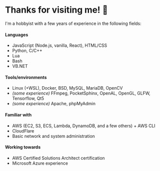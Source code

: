 # Thanks for visiting me! 👋

I'm a hobbyist with a few years of experience in the following fields:

#### Languages
- JavaScript (Node.js, vanilla, React), HTML/CSS
- Python, C/C++
- Lua
- Bash
- VB.NET
#### Tools/environments
- Linux (+WSL), Docker, BSD, MySQL, MariaDB, OpenCV
- *(some experience)* FFmpeg, PocketSphinx, OpenAL, OpenGL, GLFW, Tensorflow, Qt5
- *(some experience)* Apache, phpMyAdmin
#### Familiar with
- AWS (EC2, S3, ECS, Lambda, DynamoDB, and a few others) + AWS CLI
- CloudFlare
- Basic network and system administration
#### Working towards
- AWS Certified Solutions Architect certification
- Microsoft Azure experience
